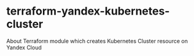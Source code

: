 # terraform-yandex-kubernetes-cluster
About Terraform module which creates Kubernetes Cluster resource on Yandex Cloud
